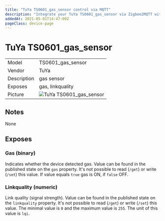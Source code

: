 ```yaml
---
title: "TuYa TS0601_gas_sensor control via MQTT"
description: "Integrate your TuYa TS0601_gas_sensor via Zigbee2MQTT with whatever smart home infrastructure you are using without the vendors bridge or gateway."
addedAt: 2021-05-01T14:47:09Z
pageClass: device-page
---
```


<!-- !!!! -->
<!-- ATTENTION: This file is auto-generated through docgen! -->
<!-- You can only edit the "## Notes"-Section till next h1 (#) or h2 heading (##). -->
<!-- Do NOT use h1 or h2 heading within "## Notes"-Section. -->
<!-- !!!! -->

# TuYa TS0601_gas_sensor

|     |     |
|-----|-----|
| Model | TS0601_gas_sensor  |
| Vendor  | TuYa  |
| Description | gas sensor |
| Exposes | gas, linkquality |
| Picture | ![TuYa TS0601_gas_sensor](https://www.zigbee2mqtt.io/images/devices/TS0601_gas_sensor.jpg) |


<!-- Notes BEGIN: You can edit here -->
## Notes

None

<!-- Notes END: Do not edit below this line -->



## Exposes

### Gas (binary)
Indicates whether the device detected gas.
Value can be found in the published state on the `gas` property.
It's not possible to read (`/get`) or write (`/set`) this value.
If value equals `true` gas is ON, if `false` OFF.

### Linkquality (numeric)
Link quality (signal strength).
Value can be found in the published state on the `linkquality` property.
It's not possible to read (`/get`) or write (`/set`) this value.
The minimal value is `0` and the maximum value is `255`.
The unit of this value is `lqi`.

